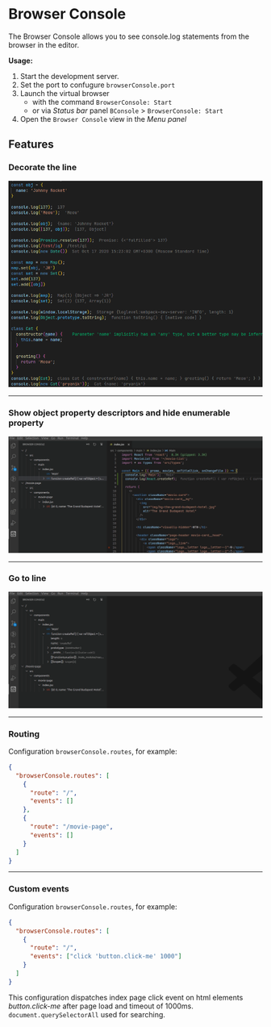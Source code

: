 # Browser Console

The Browser Console allows you to see console.log statements from the browser in the editor.

**Usage:**

1. Start the development server.
2. Set the port to confugure `browserConsole.port`
3. Launch the virtual browser
   - with the command `BrowserConsole: Start`
   - or via _Status bar_ panel `BConsole` > `BrowserConsole: Start`
4. Open the `Browser Console` view in the _Menu panel_

## Features

### Decorate the line

![Alt text](./assets/preview/decorator.png)

---

### Show object property descriptors and hide enumerable property

![Alt text](./assets/preview/enumerable.gif)

---

### Go to line

![Alt text](./assets/preview/go-to-line.gif)

---

### Routing

Configuration `browserConsole.routes`, for example:

```json
{
  "browserConsole.routes": [
    {
      "route": "/",
      "events": []
    },
    {
      "route": "/movie-page",
      "events": []
    }
  ]
}
```

---

### Custom events

Configuration `browserConsole.routes`, for example:

```json
{
  "browserConsole.routes": [
    {
      "route": "/",
      "events": ["click 'button.click-me' 1000"]
    }
  ]
}
```

This configuration dispatches index page click event on html elements _button.click-me_ after page load and timeout of 1000ms. `document.querySelectorAll` used for searching.
